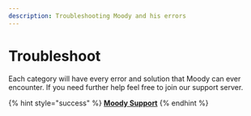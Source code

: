 ```yaml
---
description: Troubleshooting Moody and his errors
---
```


# Troubleshoot

Each category will have every error and solution that Moody can ever encounter. If you need further help feel free to join our support server.

{% hint style="success" %}
****[**Moody Support**](https://discord.com/invite/NHKjXpYCpe)****
{% endhint %}
